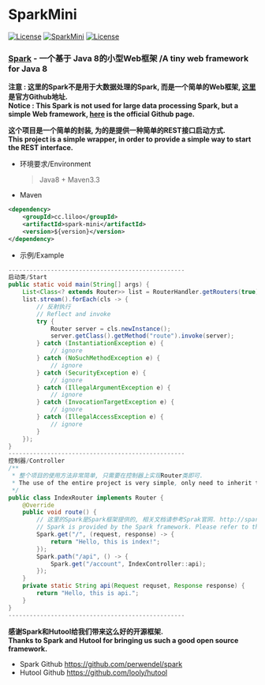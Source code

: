 # SparkMini
[![License](https://img.shields.io/badge/JDK-1.8-brightgreen.svg)]() [![SparkMini](https://img.shields.io/badge/build-passing-green.svg)]() [![License](https://img.shields.io/badge/License-Apache2-blue.svg)]() 

### [Spark][1] - 一个基于 Java 8的小型Web框架 /A tiny web framework for Java 8

**注意 : 这里的Spark不是用于大数据处理的Spark, 而是一个简单的Web框架, [这里][1]是官方Github地址.**  
**Notice : This Spark is not used for large data processing Spark, but a simple Web framework, [here][1] is the official Github page.**

**这个项目是一个简单的封装, 为的是提供一种简单的REST接口启动方式.**  
**This project is a simple wrapper, in order to provide a simple way to start the REST interface.**

 - 环境要求/Environment  
	> Java8 + Maven3.3

 - Maven  
```xml
<dependency>
	<groupId>cc.liloo</groupId>
	<artifactId>spark-mini</artifactId>
	<version>${version}</version>
</dependency>
```

 - 示例/Example  
```java
--------------------------------------------------
启动类/Start
public static void main(String[] args) {
	List<Class<? extends Router>> list = RouterHandler.getRouters(true);
	list.stream().forEach(cls -> {
		// 反射执行
		// Reflect and invoke
		try {
			Router server = cls.newInstance();
			server.getClass().getMethod("route").invoke(server);
		} catch (InstantiationException e) {
			// ignore
		} catch (NoSuchMethodException e) {
			// ignore
		} catch (SecurityException e) {
			// ignore
		} catch (IllegalArgumentException e) {
			// ignore
		} catch (InvocationTargetException e) {
			// ignore
		} catch (IllegalAccessException e) {
			// ignore
		}
	});
}
--------------------------------------------------
控制器/Controller
/**
 * 整个项目的使用方法非常简单, 只需要在控制器上实现Router类即可.
 * The use of the entire project is very simple, only need to inherit the Router class can be on the controller.
 */
public class IndexRouter implements Router {
   	@Override
   	public void route() {
		// 这里的Spark是Spark框架提供的, 相关文档请参考Sprak官网. http://sparkjava.com/documentation
		// Spark is provided by the Spark framework. Please refer to the Sprak website for documentation. Http://sparkjava.com/documentation
		Spark.get("/", (request, response) -> {
   			return "Hello, this is index!";
   		});
   		Spark.path("/api", () -> {
   			Spark.get("/account", IndexController::api);
   		});
   	}
   	private static String api(Request requset, Response response) {
   		return "Hello, this is api.";
   	}
}
--------------------------------------------------
```

**感谢Spark和Hutool给我们带来这么好的开源框架.**  
**Thanks to Spark and Hutool for bringing us such a good open source framework.**

 - Spark  Github https://github.com/perwendel/spark
 - Hutool Github https://github.com/looly/hutool

  [1]: https://github.com/perwendel/spark